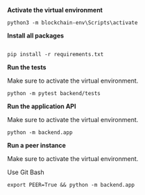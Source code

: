 **Activate the virtual environment**
```
python3 -m blockchain-env\Scripts\activate
````

**Install all packages**
```

pip install -r requirements.txt
```

**Run the tests**

Make sure to activate the virtual environment.

```
python -m pytest backend/tests
```

**Run the application API**

Make sure to activate the virtual environment.

```
python -m backend.app
```

**Run a peer instance**

Make sure to activate the virtual environment.

Use Git Bash

```
export PEER=True && python -m backend.app
```
